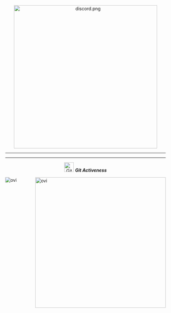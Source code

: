 <div align="center" width="50">
 <img src="https://discord.c99.nl/widget/theme-2/855936540509208586.png" alt="discord.png" width="450"/>
</div>
<hr>


<hr>

<p align="center">
<img src="https://media.giphy.com/media/W5eoZHPpUx9sapR0eu/giphy.gif" width="30px" alt="Git"/>&nbsp;<i><b>Git Activeness</b></i></p>

<p><img align="left" src="https://github-readme-stats.vercel.app/api/top-langs?username=EgirlAddiction&show_icons=true&locale=en&layout=compact&theme=tokyonight" alt="ovi" /></p> 
<p>&nbsp;<img align="right" src="https://github-readme-stats.vercel.app/api?username=EgirlAddiction&show_icons=true&locale=en&theme=tokyonight" alt="ovi" width="410" /></p>
<br><br><br><br><br>
